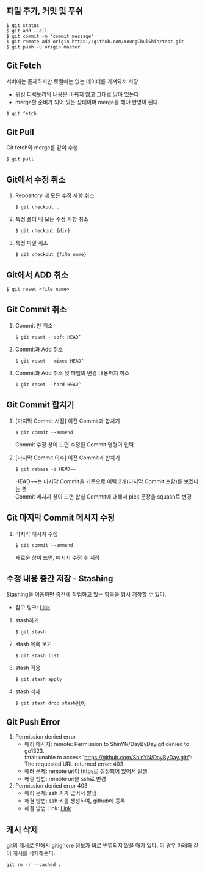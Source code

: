 ## 파일 추가, 커밋 및 푸쉬
```console
$ git status
$ git add --all
$ git commit -m 'commit message'
$ git remote add origin https://github.com/YoungChulShin/test.git 
$ git push -u origin master
```

## Git Fetch
서버에는 존재하지만 로컬에는 없는 데이터를 가져와서 저장
- 워킹 디렉토리의 내용은 바뀌지 않고 그대로 남아 있는다
- merge할 준비가 되어 있는 상태이며 merge를 해야 반영이 된다
```console
$ git fetch
```

## Git Pull
Git fetch와 merge를 같이 수행
```console
$ git pull
```

## Git에서 수정 취소
1. Repository 내 모든 수정 사항 취소
   ```console
   $ git checkout .
   ```
2. 특정 폴더 내 모든 수정 사항 취소
   ```console
   $ git checkout {dir}
   ```
3. 특정 파일 취소
   ```console
   $ git checkout {file_name}
   ```
## Git에서 ADD 취소
```console
$ git reset <file name>
```

## Git Commit 취소
1. Commit 만 취소
   ```console
   $ git reset --soft HEAD^
   ```
2. Commit과 Add 취소
   ```console
   $ git reset --mixed HEAD^
   ```
3. Commit과 Add 취소 및 파일의 변경 내용까지 취소
   ```console
   $ git reset --hard HEAD^
   ```
## Git Commit 합치기
1. [마지막 Commit 시점] 이전 Commit과 합치기
   ```console
   $ git commit --ammend
   ```
   Commit 수정 창이 뜨면 수정된 Commit 명령어 입력

2. [마지막 Commit 이후] 이전 Commit과 합치기
   ```console
   $ git rebase -i HEAD~~
   ```
   HEAD~~는 마지막 Commit을 기준으로 이력 2개(마지막 Commit 포함)를 보겠다는 뜻<br>
   Commit 메시지 창이 뜨면 합칠 Commit에 대해서 pick 문장을 squash로 변경


## Git 마지막 Commit 메시지 수정
1. 마지막 메시지 수정
   ```console
   $ git commit --ammend
   ```
   새로운 창이 뜨면, 메시지 수정 후 저장

## 수정 내용 중간 저장 - Stashing
Stashing을 이용하면 중간에 작업하고 있는 항목을 임시 저장할 수 있다.
- 참고 링크: [Link](https://git-scm.com/book/ko/v1/Git-%EB%8F%84%EA%B5%AC-Stashing#%ED%95%98%EB%8D%98-%EC%9D%BC%EC%9D%84-Stash%ED%95%98%EA%B8%B0)

1. stash하기
    ```console
    $ git stash
    ```
2. stash 목록 보기
    ```console
    $ git stash list
    ```
3. stash 적용
    ```console
    $ git stash apply
    ```
4. stash 삭제 
    ```console
    $ git stash drop stash@{0}
    ```

## Git Push Error
1. Permission denied error
    - 에러 메시지: remote: Permission to ShinYN/DayByDay.git denied to go1323. <br>fatal: unable to access 'https://github.com/ShinYN/DayByDay.git/': The requested URL returned error: 403
    - 에러 문제: remote url이 https로 설정되어 있어서 발생
    - 해결 방법: remote url을 ssh로 변경
2. Permission denied error 403
    - 에러 문제: ssh 키가 없어서 발생
    - 해결 방법: ssh 키를 생성하여, github에 등록
    - 해결 방법 Link: [Link](http://uiandwe.tistory.com/992)

## 캐시 삭제
git의 캐시로 인해서 gitignore 정보가 바로 반영되지 않을 때가 있다. 이 경우 아래와 같이 캐시를 삭제해준다. 
```
git rm -r --cached .
```